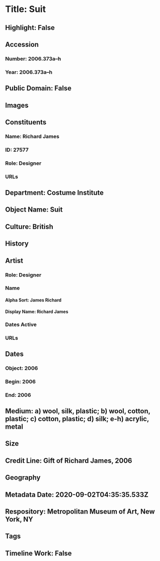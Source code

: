 # Title: Suit
## Highlight: False
## Accession
### Number: 2006.373a–h
### Year: 2006.373a–h
## Public Domain: False
## Images
## Constituents
### Name: Richard James
### ID: 27577
### Role: Designer
### URLs
## Department: Costume Institute
## Object Name: Suit
## Culture: British
## History
## Artist
### Role: Designer
### Name
#### Alpha Sort: James Richard
#### Display Name: Richard James
### Dates Active
### URLs
## Dates
### Object: 2006
### Begin: 2006
### End: 2006
## Medium: a) wool, silk, plastic; b) wool, cotton, plastic; c) cotton, plastic; d) silk; e-h) acrylic, metal
## Size
## Credit Line: Gift of Richard James, 2006
## Geography
## Metadata Date: 2020-09-02T04:35:35.533Z
## Respository: Metropolitan Museum of Art, New York, NY
## Tags
## Timeline Work: False
